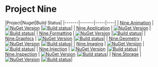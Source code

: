 # Project Nine

|Project|Nuget|Build Status|
|-------|-------|-----|----|
| [Nine.Animation](https://github.com/studio-nine/Nine.Animation) | [![NuGet Version](http://img.shields.io/nuget/v/Nine.Animation.svg)](https://www.nuget.org/packages/Nine.Animation) |[![Build status](https://ci.appveyor.com/api/projects/status/k22p5qd8aumwy4xt)](https://ci.appveyor.com/project/yufeih/nine-Animation)|
| [Nine.Application](https://github.com/studio-nine/Nine.Application) | [![NuGet Version](http://img.shields.io/nuget/v/Nine.Application.svg)](https://www.nuget.org/packages/Nine.Application) |[![Build status](https://ci.appveyor.com/api/projects/status/k22p5qd8aumwy4xt)](https://ci.appveyor.com/project/yufeih/nine-Application)|
| [Nine.Formatting](https://github.com/studio-nine/Nine.Formatting) | [![NuGet Version](http://img.shields.io/nuget/v/Nine.Formatting.svg)](https://www.nuget.org/packages/Nine.Formatting) |[![Build status](https://ci.appveyor.com/api/projects/status/k22p5qd8aumwy4xt)](https://ci.appveyor.com/project/yufeih/nine-Formatting)|
| [Nine.Graphics](https://github.com/studio-nine/Nine.Graphics) | [![NuGet Version](http://img.shields.io/nuget/v/Nine.Graphics.svg)](https://www.nuget.org/packages/Nine.Graphics) |[![Build status](https://ci.appveyor.com/api/projects/status/k22p5qd8aumwy4xt)](https://ci.appveyor.com/project/yufeih/nine-Graphics)|
| [Nine.Geometry](https://github.com/studio-nine/Nine.Geometry) | [![NuGet Version](http://img.shields.io/nuget/v/Nine.Geometry.svg)](https://www.nuget.org/packages/Nine.Geometry) |[![Build status](https://ci.appveyor.com/api/projects/status/k22p5qd8aumwy4xt)](https://ci.appveyor.com/project/yufeih/nine-Geometry)|
| [Nine.Imaging](https://github.com/studio-nine/Nine.Imaging) | [![NuGet Version](http://img.shields.io/nuget/v/Nine.Imaging.svg)](https://www.nuget.org/packages/Nine.Imaging) |[![Build status](https://ci.appveyor.com/api/projects/status/k22p5qd8aumwy4xt)](https://ci.appveyor.com/project/yufeih/nine-Imaging)|
| [Nine.Injection](https://github.com/studio-nine/Nine.Injection) | [![NuGet Version](http://img.shields.io/nuget/v/Nine.Injection.svg)](https://www.nuget.org/packages/Nine.Injection) |[![Build status](https://ci.appveyor.com/api/projects/status/k22p5qd8aumwy4xt)](https://ci.appveyor.com/project/yufeih/nine-injection)|
| [Nine.Inspection](https://github.com/studio-nine/Nine.Inspection) | [![NuGet Version](http://img.shields.io/nuget/v/Nine.Inspection.svg)](https://www.nuget.org/packages/Nine.Inspection) |[![Build status](https://ci.appveyor.com/api/projects/status/k22p5qd8aumwy4xt)](https://ci.appveyor.com/project/yufeih/nine-Inspection)|
| [Nine.Storage](https://github.com/studio-nine/Nine.Storage) | [![NuGet Version](http://img.shields.io/nuget/v/Nine.Storage.svg)](https://www.nuget.org/packages/Nine.Storage) |[![Build status](https://ci.appveyor.com/api/projects/status/k22p5qd8aumwy4xt)](https://ci.appveyor.com/project/yufeih/nine-Storage)|
